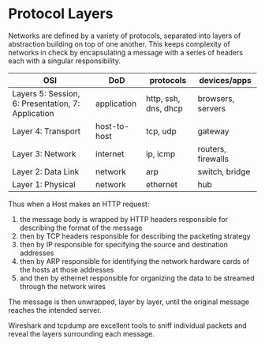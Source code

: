 # Protocol Layers
Networks are defined by a variety of protocols, separated into layers of abstraction building on top of one another. This keeps complexity of networks in check by encapsulating a message with a series of headers each with a singular responsibility.

| OSI | DoD | protocols | devices/apps |
| --- | --- | --- | --- |
| Layers 5: Session, 6: Presentation, 7: Application | application | http, ssh, dns, dhcp | browsers, servers |
| Layer 4: Transport | host-to-host | tcp, udp | gateway |
| Layer 3: Network | internet | ip, icmp | routers, firewalls |
| Layer 2: Data Link | network | arp | switch, bridge |
| Layer 1: Physical| network | ethernet | hub |

Thus when a Host makes an HTTP request:
1) the message body is wrapped by HTTP headers responsible for describing the format of the message
1) then by TCP headers responsible for describing the packeting strategy
1) then by IP responsible for specifying the source and destination addresses
1) then by ARP responsible for identifying the network hardware cards of the hosts at those addresses
1) and then by ethernet responsible for organizing the data to be streamed through the network wires

The message is then unwrapped, layer by layer, until the original message reaches the intended server.

Wireshark and tcpdump are excellent tools to sniff individual packets and reveal the layers surrounding each message.